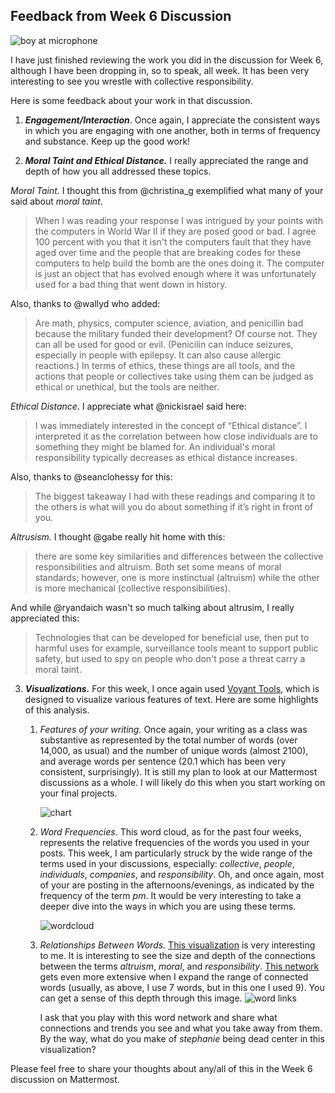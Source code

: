 ## Feedback from Week 6 Discussion

![boy at microphone](https://images.unsplash.com/photo-1453738773917-9c3eff1db985?q=80&w=1770&auto=format&fit=crop&ixlib=rb-4.0.3&ixid=M3wxMjA3fDB8MHxwaG90by1wYWdlfHx8fGVufDB8fHx8fA%3D%3D)

I have just finished reviewing the work you did in the discussion for Week 6, although I have been dropping in, so to speak, all week. It has been very interesting to see you wrestle with collective responsibility.

Here is some feedback about your work in that discussion.

1. ***Engagement/Interaction***. Once again, I appreciate the consistent ways in which you are engaging with one another, both in terms of frequency and substance. Keep up the good work!

2. ***Moral Taint and Ethical Distance.*** I really appreciated the range and depth of how you all addressed these topics.

*Moral Taint*. I thought this from @christina_g exemplified what many of your said about *moral taint*.

> When I was reading your response I was intrigued by your points with the computers in World War II if they are posed good or bad. I agree 100 percent with you that it isn't the computers fault that they have aged over time and the people that are breaking codes for these computers to help build the bomb are the ones doing it. The computer is just an object that has evolved enough where it was unfortunately used for a bad thing that went down in history.

Also, thanks to @wallyd who added:
> Are math, physics, computer science, aviation, and penicillin bad because the military funded their development? Of course not. They can all be used for good or evil. (Penicilin can induce seizures, especially in people with epilepsy. It can also cause allergic reactions.) In terms of ethics, these things are all tools, and the actions that people or collectives take using them can be judged as ethical or unethical, but the tools are neither.

 *Ethical Distance*. I appreciate what @nickisrael said here:
> I was immediately interested in the concept of “Ethical distance”. I interpreted it as the correlation between how close individuals are to something they might be blamed for. An individual's moral responsibility typically decreases as ethical distance increases. 

Also, thanks to @seanclohessy for this:
>The biggest takeaway I had with these readings and comparing it to the others is what will you do about something if it’s right in front of you.

*Altrusism.* I thought @gabe really hit home with this:
>  there are some key similarities and differences between the collective responsibilities and altruism. Both set some means of moral standards; however, one is more instinctual (altruism) while the other is more mechanical (collective responsibilities). 

And while @ryandaich wasn't so much talking about altrusim, I really appreciated this:

>Technologies that can be developed for beneficial use, then put to harmful uses for example, surveillance tools meant to support public safety, but used to spy on people who don't pose a threat carry a moral taint. 

3. ***Visualizations.*** For this week, I once again used [Voyant Tools](https://voyant-tools.org/), which is designed to visualize various features of text. Here are some highlights of this analysis.

   1. *Features of your writing.*  Once again, your writing as a class was substantive as represented by the total number of words (over 14,000, as usual) and the number of unique words (almost 2100), and average words per sentence (20.1 which has been very consistent, surprisingly). It is still my plan to look at our Mattermost discussions as a whole. I will likely do this when you start working on your final projects.

      ![chart](https://i.imgur.com/jQs62vG.png)

   2. *Word Frequencies*. This word cloud, as for the past four weeks, represents the relative frequencies of the words you used in your posts. This week, I am particularly struck by the wide range of the terms used in your discussions, especially: *collective*, *people*, *individuals*, *companies*, and *responsibility*. Oh, and once again, most of your are posting in the afternoons/evenings, as indicated by the frequency of the term *pm*. It would be very interesting to take a deeper dive into the ways in which you are using these terms.

      ![wordcloud](https://i.imgur.com/4urIrlY.png)

   3. *Relationships Between Words.* [This visualization](https://voyant-tools.org/?corpus=9ee6ccfbd2e8bb7edc340585b97fd273&query=altruism&query=moral&query=taint&query=article&query=evolve&query=reading&query=responsibility&query=distance&query=people&query=computing&query=world&query=like&query=impacts&query=empathy&mode=corpus&context=7&view=CollocatesGraph) is very interesting to me. It is interesting to see the size and depth of the connections between the terms *altruism*, *moral*, and *responsibility*. [This network](https://voyant-tools.org/?corpus=9ee6ccfbd2e8bb7edc340585b97fd273&view=CollocatesGraph&query=altruism&query=moral&query=taint&query=article&query=evolve&query=computing&query=people&query=impacts&query=society&query=devices&query=ethical&query=distance&query=business&query=responsibility&query=help&query=world&query=technology&query=collective&query=like&query=post&query=facebook&query=pm&query=reading&query=week&query=hi&query=person&query=increase&query=war&query=ii&query=different&query=empathy&query=lack&query=amazon&query=trust&query=reassuring&query=levin&query=unto&mode=corpus&context=9) gets even more extensive when I expand the range of connected words (usually, as above, I use 7 words, but in this one I used 9). You can get a sense of this depth through this image.
         ![word links](https://i.imgur.com/f8U4qQR.png)
         
         I ask that you play with this word network and share what connections and trends you see and what you take away from them. By the way, what do you make of *stephanie* being dead center in this visualization?

Please feel free to share your thoughts about any/all of this in the Week 6 discussion on Mattermost.
